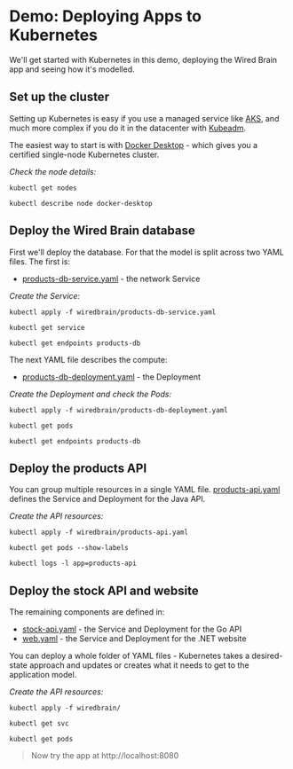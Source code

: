 # Demo: Deploying Apps to Kubernetes

We'll get started with Kubernetes in this demo, deploying the Wired Brain app and seeing how it's modelled.

## Set up the cluster

Setting up Kubernetes is easy if you use a managed service like [AKS](https://azure.microsoft.com/en-gb/services/kubernetes-service/), and much more complex if you do it in the datacenter with [Kubeadm](https://kubernetes.io/docs/setup/production-environment/tools/kubeadm/create-cluster-kubeadm/).

The easiest way to start is with [Docker Desktop](https://www.docker.com/products/docker-desktop) - which gives you a certified single-node Kubernetes cluster.

_Check the node details:_

```
kubectl get nodes

kubectl describe node docker-desktop
```

## Deploy the Wired Brain database

First we'll deploy the database. For that the model is split across two YAML files. The first is:

- [products-db-service.yaml](wiredbrain/products-db-service.yaml) - the network Service

_Create the Service:_

```
kubectl apply -f wiredbrain/products-db-service.yaml

kubectl get service

kubectl get endpoints products-db
```

The next YAML file describes the compute:

- [products-db-deployment.yaml](wiredbrain/products-db-deployment.yaml) - the Deployment

_Create the Deployment and check the Pods:_

```
kubectl apply -f wiredbrain/products-db-deployment.yaml

kubectl get pods

kubectl get endpoints products-db
```

## Deploy the products API

You can group multiple resources in a single YAML file. [products-api.yaml](wiredbrain/products-api.yaml) defines the Service and Deployment for the Java API.

_Create the API resources:_

```
kubectl apply -f wiredbrain/products-api.yaml

kubectl get pods --show-labels

kubectl logs -l app=products-api
```

## Deploy the stock API and website

The remaining components are defined in:

- [stock-api.yaml](wiredbrain/stock-api.yaml) - the Service and Deployment for the Go API
- [web.yaml](wiredbrain/web.yaml) - the Service and Deployment for the .NET website

You can deploy a whole folder of YAML files - Kubernetes takes a desired-state approach and updates or creates what it needs to get to the application model.

_Create the API resources:_

```
kubectl apply -f wiredbrain/

kubectl get svc

kubectl get pods
```

> Now try the app at http://localhost:8080